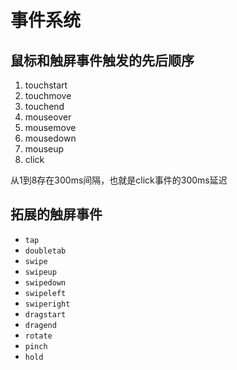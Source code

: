# 事件系统

## 鼠标和触屏事件触发的先后顺序
1. touchstart
2. touchmove
3. touchend
4. mouseover
5. mousemove
6. mousedown
7. mouseup
8. click

从1到8存在300ms间隔，也就是click事件的300ms延迟

## 拓展的触屏事件
+ `tap`
+ `doubletab`
+ `swipe`
+ `swipeup`
+ `swipedown`
+ `swipeleft`
+ `swiperight`
+ `dragstart`
+ `dragend`
+ `rotate`
+ `pinch`
+ `hold`
